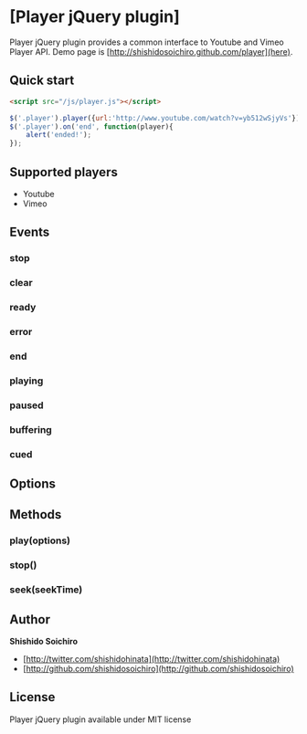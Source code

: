 # [Player jQuery plugin]

Player jQuery plugin provides a common interface to Youtube and Vimeo Player API. Demo page is [http://shishidosoichiro.github.com/player](here).


## Quick start

```html
<script src="/js/player.js"></script>
```

```javascript
$('.player').player({url:'http://www.youtube.com/watch?v=yb512wSjyVs'});
$('.player').on('end', function(player){
	alert('ended!');
});
```

## Supported players

* Youtube 
* Vimeo

## Events

### stop
### clear
### ready
### error
### end
### playing
### paused
### buffering
### cued

## Options

## Methods

### play(options)

### stop()

### seek(seekTime)

## Author

**Shishido Soichiro**

+ [http://twitter.com/shishidohinata](http://twitter.com/shishidohinata)
+ [http://github.com/shishidosoichiro](http://github.com/shishidosoichiro)



## License

Player jQuery plugin available under MIT license

